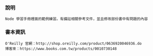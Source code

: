 ### 說明 ###
    Node 學習手冊裡面的範例練習。有備註相關參考文件，並且修改部份書中有問題的內容

### 書本資訊 ###
	O'Reilly 官網：http://shop.oreilly.com/product/0636920046936.do  
	博客來：https://www.books.com.tw/products/0010730148